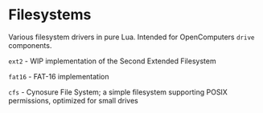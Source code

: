 # Filesystems

Various filesystem drivers in pure Lua.  Intended for OpenComputers `drive` components.

`ext2` - WIP implementation of the Second Extended Filesystem

`fat16` - FAT-16 implementation

`cfs` - Cynosure File System;  a simple filesystem supporting POSIX permissions, optimized for small drives
